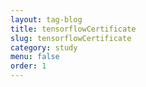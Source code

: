 ```yaml
---
layout: tag-blog
title: tensorflowCertificate
slug: tensorflowCertificate
category: study
menu: false
order: 1
---
```

